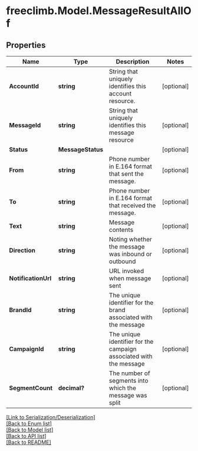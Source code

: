# freeclimb.Model.MessageResultAllOf


## Properties

Name | Type | Description | Notes
------------ | ------------- | ------------- | -------------
**AccountId** | **string** | String that uniquely identifies this account resource. | [optional] 
**MessageId** | **string** | String that uniquely identifies this message resource | [optional] 
**Status** | **MessageStatus** |  | [optional] 
**From** | **string** | Phone number in E.164 format that sent the message. | [optional] 
**To** | **string** | Phone number in E.164 format that received the message. | [optional] 
**Text** | **string** | Message contents | [optional] 
**Direction** | **string** | Noting whether the message was inbound or outbound | [optional] 
**NotificationUrl** | **string** | URL invoked when message sent | [optional] 
**BrandId** | **string** | The unique identifier for the brand associated with the message | [optional] 
**CampaignId** | **string** | The unique identifier for the campaign associated with the message | [optional] 
**SegmentCount** | **decimal?** | The number of segments into which the message was split | [optional] 

[[Link to Serialization/Deserialization]](../README.md#documentation-for-serialization-deserialization)<br /> 
[[Back to Enum list]](../README.md#documentation-for-enums)<br /> 
[[Back to Model list]](../README.md#documentation-for-models)<br /> 
[[Back to API list]](../README.md#documentation-for-api-endpoints) <br /> 
[[Back to README]](../README.md) <br /> 
